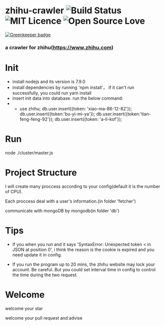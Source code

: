 # zhihu-crawler ![Build Status](https://travis-ci.org/majinliang123/zhihu-crawler.svg?branch=develop) ![MIT Licence](https://badges.frapsoft.com/os/mit/mit.svg?v=103) ![Open Source Love](https://badges.frapsoft.com/os/v1/open-source.png?v=103)

[![Greenkeeper badge](https://badges.greenkeeper.io/majinliang123/zhihu-crawler.svg)](https://greenkeeper.io/)

### a crawler for zhihu(https://www.zhihu.com)

# Init

* install nodejs and its version is 7.9.0
* install dependencies by running 'npm install'， if it can't run successfully, you could run yarn install
* insert init data into database. run the below command:
* * use zhihu; db.user.insert({token: 'xiao-ma-86-12-82'}); db.user.insert({token:'bu-yi-mi-ya'}); db.user.insert({token:'tian-feng-feng-92'}); db.user.insert({token: 'a-li-kof'});

# Run

node ./cluster/master.js

# Project Structure

I will create many proccess according to your config(default it is the number of CPU).

Each proccess deal with a user's information.(in folder 'fetcher')

communicate with mongoDB by mongodb(in folder 'db')

# Tips

* If you when you run and it says 'SyntaxError: Unexpected token < in JSON at position 0', i think the reason is the cookie is expired and you need update it in config.

* If you run the program up to 20 mins, the zhihu website may lock your account. Be careful. But you could set interval time in config to control the time during the two request.

# Welcome

welcome your star

welcome your pull request and advise
